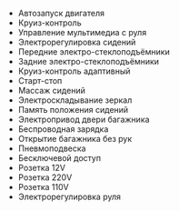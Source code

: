 - Автозапуск двигателя
- Круиз-контроль
- Управление мультимедиа с руля
- Электрорегулировка сидений
- Передние электро-стеклоподъёмники
- Задние электро-стеклоподъёмники
- Круиз-контроль адаптивный
- Старт-стоп
- Массаж сидений
- Электроскладывание зеркал
- Память положения сидений
- Электропривод двери багажника
- Беспроводная зарядка
- Открытие багажника без рук
- Пневмоподвеска
- Беcключевой доступ
- Розетка 12V
- Розетка 220V
- Розетка 110V
- Электрорегулировка руля